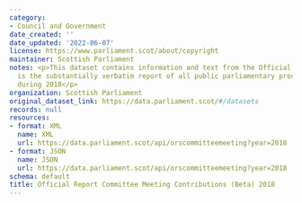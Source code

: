 ```yaml
---
category:
- Council and Government
date_created: ''
date_updated: '2022-06-07'
license: https://www.parliament.scot/about/copyright
maintainer: Scottish Parliament
notes: <p>This dataset contains information and text from the Official Report, which
  is the substantially verbatim report of all public parliamentary proceedings taken
  during 2018</p>
organization: Scottish Parliament
original_dataset_link: https://data.parliament.scot/#/datasets
records: null
resources:
- format: XML
  name: XML
  url: https://data.parliament.scot/api/orscommitteemeeting?year=2018
- format: JSON
  name: JSON
  url: https://data.parliament.scot/api/orscommitteemeeting?year=2018
schema: default
title: Official Report Committee Meeting Contributions (Beta) 2018
---
```

